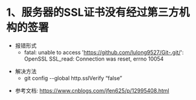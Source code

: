 # 1、服务器的SSL证书没有经过第三方机构的签署

+ 报错形式
  + fatal: unable to access 'https://github.com/lulong9527/Git-.git/': OpenSSL SSL_read: Connection was reset, errno 10054

* 解决方法
  * git config --global http.sslVerify “false”

+ 参考文档: <https://www.cnblogs.com/jfen625/p/12995408.html>

